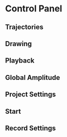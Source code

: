 Control Panel
=============

Trajectories
------------

Drawing
-------

Playback
--------

Global Amplitude
----------------

Project Settings
----------------

Start
-----

Record Settings
---------------

